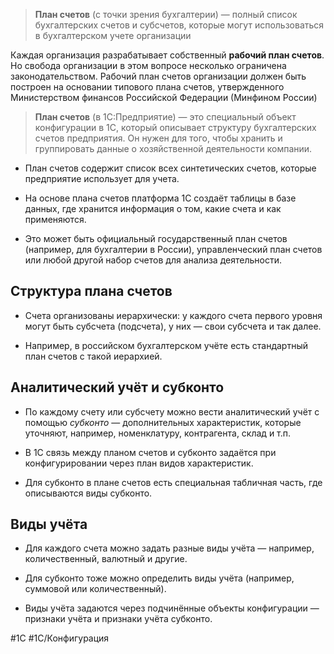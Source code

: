 
> **План счетов** (с точки зрения бухгалтерии) — полный список бухгалтерских счетов и субсчетов, которые могут использоваться в бухгалтерском учете организации

Каждая организация разрабатывает собственный **рабочий план счетов**. Но свобода организации в этом вопросе несколько ограничена законодательством. Рабочий план счетов организации должен быть построен на основании типового плана счетов, утвержденного Министерством финансов Российской Федерации (Минфином России)

> **План счетов** (в 1С:Предприятие) — это специальный объект конфигурации в 1С, который описывает структуру бухгалтерских счетов предприятия. Он нужен для того, чтобы хранить и группировать данные о хозяйственной деятельности компании.

- План счетов содержит список всех синтетических счетов, которые предприятие использует для учета.

- На основе плана счетов платформа 1С создаёт таблицы в базе данных, где хранится информация о том, какие счета и как применяются.

- Это может быть официальный государственный план счетов (например, для бухгалтерии в России), управленческий план счетов или любой другой набор счетов для анализа деятельности.

## Структура плана счетов

- Счета организованы иерархически: у каждого счета первого уровня могут быть субсчета (подсчета), у них — свои субсчета и так далее.

- Например, в российском бухгалтерском учёте есть стандартный план счетов с такой иерархией.
   
## Аналитический учёт и субконто

- По каждому счету или субсчету можно вести аналитический учёт с помощью _субконто_ — дополнительных характеристик, которые уточняют, например, номенклатуру, контрагента, склад и т.п.

- В 1С связь между планом счетов и субконто задаётся при конфигурировании через план видов характеристик.
   
- Для субконто в плане счетов есть специальная табличная часть, где описываются виды субконто.

## Виды учёта

- Для каждого счета можно задать разные виды учёта — например, количественный, валютный и другие.
   
- Для субконто тоже можно определить виды учёта (например, суммовой или количественный).

- Виды учёта задаются через подчинённые объекты конфигурации — признаки учёта и признаки учёта субконто.

#1С #1С/Конфигурация